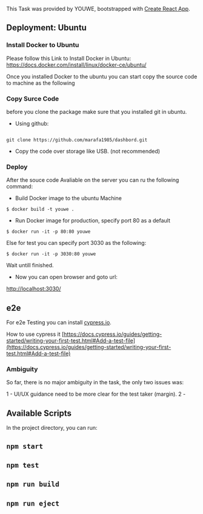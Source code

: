 This Task was provided by YOUWE, bootstrapped with [Create React App](https://github.com/facebook/create-react-app).

## Deployment: Ubuntu

### Install Docker to Ubuntu

Please follow this Link to Install Docker in Ubuntu: https://docs.docker.com/install/linux/docker-ce/ubuntu/

Once you installed Docker to the ubuntu you can start copy the source code to machine as the following

### Copy Surce Code
before you clone the package make sure that you installed git in ubuntu.

- Using github: 
```

git clone https://github.com/marafa1985/dashbord.git
```
- Copy the code over storage like USB. (not recommended)

### Deploy 
After the souce code Avaliable on the server you can ru the following command:

- Build Docker image to the ubuntu Machine

```
$ docker build -t youwe .
```
- Run Docker image for production, specify port 80  as a default

```
$ docker run -it -p 80:80 youwe
```

Else for test you can specify port 3030 as the following:

```
$ docker run -it -p 3030:80 youwe
```
Wait untill finished.

- Now you can open browser and goto url:

[http://localhost:3030/](http://localhost:3030/)


## e2e

For e2e Testing you can install [cypress.io](https://www.cypress.io/).

How to use cypress it [https://docs.cypress.io/guides/getting-started/writing-your-first-test.html#Add-a-test-file](https://docs.cypress.io/guides/getting-started/writing-your-first-test.html#Add-a-test-file)



### Ambiguity

So far, there is no major ambiguity in the task, the only two issues was:

1 - UI/UX guidance need to be more clear for the test taker (margin).
2 - 

## Available Scripts

In the project directory, you can run:

## `npm start`

## `npm test`

## `npm run build`

## `npm run eject`
